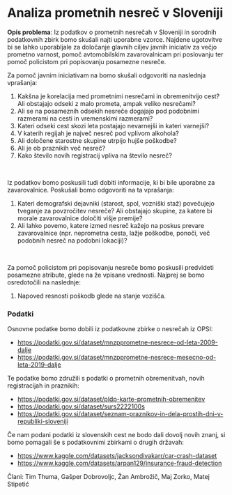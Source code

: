 # Analiza prometnih nesreč v Sloveniji

**Opis problema**: Iz podatkov o prometnih nesrečah v Sloveniji in sorodnih podatkovnih zbirk bomo skušali najti uporabne vzorce. Najdene ugotovitve bi
se lahko uporabljale za določanje glavnih ciljev javnih iniciativ za večjo prometno varnost, pomoč avtomobilskim zavarovalnicam pri poslovanju ter
pomoč policistom pri popisovanju posamezne nesreče.

Za pomoč javnim iniciativam na bomo skušali odgovoriti na naslednja vprašanja:
1. Kakšna je korelacija med prometnimi nesrečami in obremenitvijo cest? Ali obstajajo odseki z malo prometa, ampak veliko nesrečami?
2. Ali se na posameznih odsekih nesreče dogajajo pod podobnimi razmerami na cesti in vremenskimi razmerami?
3. Kateri odseki cest skozi leta postajajo nevarnejši in kateri varnejši?
4. V katerih regijah je največ nesreč pod vplivom alkohola?
5. Ali določene starostne skupine utrpijo hujše poškodbe?
6. Ali je ob praznikih več nesreč?
7. Kako število novih registracij vpliva na število nesreč?

<br>

Iz podatkov bomo poskusili tudi dobiti informacije, ki bi bile uporabne za zavarovalnice. Poskušali bomo odgovoriti na ta vprašanja:
1. Kateri demografski dejavniki (starost, spol, vozniški staž) povečujejo tveganje za povzročitev nesreče? Ali obstajajo skupine, za katere bi morale zavarovalnice določiti višje premije?
2. Ali lahko povemo, katere izmed nesreč kažejo na poskus prevare zavarovalnice (npr. neprometna cesta, lažje poškodbe, ponoči, več podobnih nesreč na podobni lokaciji)?

<br>

Za pomoč policistom pri popisovanju nesreče bomo poskusili predvideti posamezne atribute, glede na že vpisane vrednosti. Najprej se bomo osredotočili na naslednje:
1. Napoved resnosti poškodb glede na stanje vozišča.


### Podatki

Osnovne podatke bomo dobili iz podatkovne zbirke o nesrečah iz OPSI:
- https://podatki.gov.si/dataset/mnzpprometne-nesrece-od-leta-2009-dalje
- https://podatki.gov.si/dataset/mnzpprometne-nesrece-mesecno-od-leta-2019-dalje

Te podatke bomo združili s podatki o prometnih obremenitvah, novih registracijah in praznikih:
- https://podatki.gov.si/dataset/pldp-karte-prometnih-obremenitev
- https://podatki.gov.si/dataset/surs2222100s
- https://podatki.gov.si/dataset/seznam-praznikov-in-dela-prostih-dni-v-republiki-sloveniji

Če nam podani podatki iz slovenskih cest ne bodo dali dovolj novih znanj, si bomo pomagali še s podatkovnimi zbirkami o drugih državah:
- https://www.kaggle.com/datasets/jacksondivakarr/car-crash-dataset
- https://www.kaggle.com/datasets/arpan129/insurance-fraud-detection

Člani: Tim Thuma, Gašper Dobrovoljc, Žan Ambrožič, Maj Zorko, Matej Stipetić
